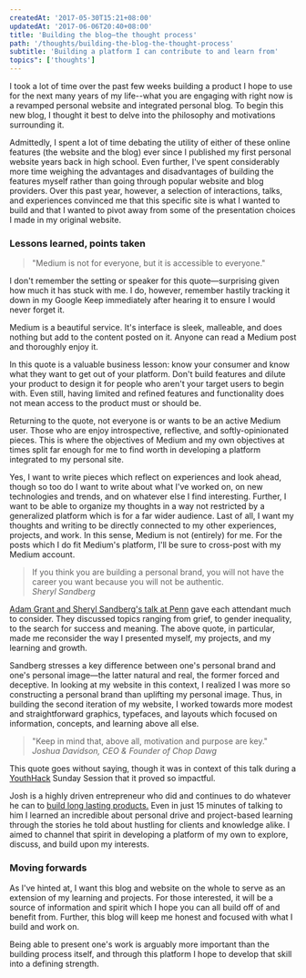 ```yaml
---
createdAt: '2017-05-30T15:21+08:00'
updatedAt: '2017-06-06T20:40+08:00'
title: 'Building the blog—the thought process'
path: '/thoughts/building-the-blog-the-thought-process'
subtitle: 'Building a platform I can contribute to and learn from'
topics": ['thoughts']
---
```


I took a lot of time over the past few weeks building a product I hope to use for the next many years of my life--what you are engaging with right now is a revamped personal website and integrated personal blog. To begin this new blog, I thought it best to delve into the philosophy and motivations surrounding it.

Admittedly, I spent a lot of time debating the utility of either of these online features (the website and the blog) ever since I published my first personal website years back in high school. Even further, I've spent considerably more time weighing the advantages and disadvantages of building the features myself rather than going through popular website and blog providers. Over this past year, however, a selection of interactions, talks, and experiences convinced me that this specific site is what I wanted to build and that I wanted to pivot away from some of the presentation choices I made in my original website.

### Lessons learned, points taken

> "Medium is not for everyone, but it is accessible to everyone."

I don't remember the setting or speaker for this quote—surprising given how much it has stuck with me. I do, however, remember hastily tracking it down in my Google Keep immediately after hearing it to ensure I would never forget it.

Medium is a beautiful service. It's interface is sleek, malleable, and does nothing but add to the content posted on it. Anyone can read a Medium post and thoroughly enjoy it.

In this quote is a valuable business lesson: know your consumer and know what they want to get out of your platform. Don't build features and dilute your product to design it for people who aren't your target users to begin with. Even still, having limited and refined features and functionality does not mean access to the product must or should be.

Returning to the quote, not everyone is or wants to be an active Medium user. Those who are enjoy introspective, reflective, and softly-opinionated pieces. This is where the objectives of Medium and my own objectives at times split far enough for me to find worth in developing a platform integrated to my personal site.

Yes, I want to write pieces which reflect on experiences and look ahead, though so too do I want to write about what I've worked on, on new technologies and trends, and on whatever else I find interesting. Further, I want to be able to organize my thoughts in a way not restricted by a generalized platform which is for a far wider audience. Last of all, I want my thoughts and writing to be directly connected to my other experiences, projects, and work. In this sense, Medium is not (entirely) for me. For the posts which I do fit Medium's platform, I'll be sure to cross-post with my Medium account.

> If you think you are building a personal brand, you will not have the career you want because you will not be authentic. <br /> _Sheryl Sandberg_

[Adam Grant and Sheryl Sandberg's talk at Penn](http://www.thedp.com/article/2017/04/sheryl-sandberg-adam-grant-option-b) gave each attendant much to consider. They discussed topics ranging from grief, to gender inequality, to the search for success and meaning. The above quote, in particular, made me reconsider the way I presented myself, my projects, and my learning and growth.

Sandberg stresses a key difference between one's personal brand and one's personal image—the latter natural and real, the former forced and deceptive. In looking at my website in this context, I realized I was more so constructing a personal brand than uplifting my personal image. Thus, in building the second iteration of my website, I worked towards more modest and straightforward graphics, typefaces, and layouts which focused on information, concepts, and learning above all else.

> "Keep in mind that, above all, motivation and purpose are key." <br /> _Joshua Davidson, CEO & Founder of Chop Dawg_

This quote goes without saying, though it was in context of this talk during a [YouthHack](http://youthhack.net) Sunday Session that it proved so impactful.

Josh is a highly driven entrepreneur who did and continues to do whatever he can to [build long lasting products.](http://chopdawg.com/portfolio/) Even in just 15 minutes of talking to him I learned an incredible about personal drive and project-based learning through the stories he told about hustling for clients and knowledge alike. I aimed to channel that spirit in developing a platform of my own to explore, discuss, and build upon my interests.

### Moving forwards

As I've hinted at, I want this blog and website on the whole to serve as an extension of my learning and projects. For those interested, it will be a source of information and spirit which I hope you can all build off of and benefit from. Further, this blog will keep me honest and focused with what I build and work on.

Being able to present one's work is arguably more important than the building process itself, and through this platform I hope to develop that skill into a defining strength.
